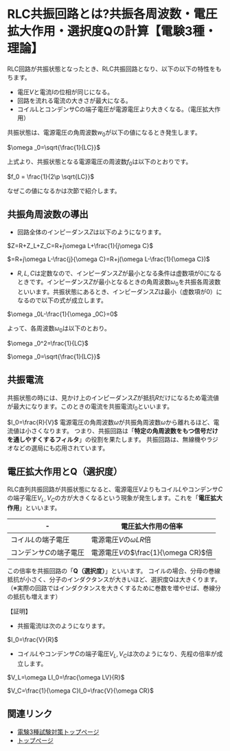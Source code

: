 # RLC共振回路とは?共振各周波数・電圧拡大作用・選択度Qの計算【電験3種・理論】

RLC回路が共振状態となったとき、RLC共振回路となり、以下の以下の特性をもちます。

- 電圧$V$と電流$I$の位相が同じになる。
- 回路を流れる電流の大きさが最大になる。
- コイルLとコンデンサCの端子電圧が電源電圧より大きくなる。（電圧拡大作用）

共振状態は、電源電圧の角周波数$w_0$が以下の値になるとき発生します。

$\omega _0=\sqrt{\frac{1}{LC}}$

上式より、共振状態となる電源電圧の周波数$f_0$は以下のとおりです。

$f_0 = \frac{1}{2\p \sqrt{LC}}$

なぜこの値になるかは次節で紹介します。

## 共振角周波数の導出

- 回路全体のインピーダンス$Z$は以下のようになります。

$Z=R+Z_L+Z_C=R+j\omega L+\frac{1}{j\omega C}$

$=R+j\omega L-\frac{j}{\omega C}=R+j(\omega L-\frac{1}{\omega C})$

- $R, L, C$は定数なので、インピーダンス$Z$が最小となる条件は虚数項が$0$になるときです。インピーダンス$Z$が最小となるときの角周波数$\omega _0$を共振各周波数といいます。共振状態にあるとき、インピーダンス$Z$は最小（虚数項が0）になるので以下の式が成立します。

$\omega _0L-\frac{1}{\omega _0C}=0$

よって、各周波数$\omega _0$は以下のとおり。

$\omega _0^2=\frac{1}{LC}$

$\omega _0=\sqrt{\frac{1}{LC}}$

## 共振電流


共振状態の時には、見かけ上のインピーダンス$Z$が抵抗$R$だけになるため電流値が最大になります。このときの電流を共振電流$I_0$といいます。

$I_0=\frac{R}{V}$
電源電圧の角周波数$\omega$が共振角周波数$\omega$から離れるほど、電流値は小さくなります。
つまり、共振回路は「**特定の角周波数をもつ信号だけを通しやすくするフィルタ**」の役割を果たします。
共振回路は、無線機やラジオなどの選局にも応用されています。

## 電圧拡大作用とQ（選択度）

RLC直列共振回路が共振状態になると、電源電圧$V$よりもコイル$L$やコンデンサ$C$の端子電圧$V_L, V_C$の方が大きくなるという現象が発生します。これを「**電圧拡大作用**」といいます。

-|電圧拡大作用の倍率
--|--
コイル$L$の端子電圧|電源電圧$V$の$\omega LR$倍
コンデンサ$C$の端子電圧|電源電圧$V$の$\frac{1}{\omega CR}$倍

この倍率を共振回路の「**Q（選択度）**」といいます。
コイルの場合、分母の巻線抵抗が小さく、分子のインダクタンスが大きいほど、選択度Qは大きくります。
（※実際の回路ではインダクタンスを大きくするために巻数を増やせば、巻線分の抵抗も増えます）

【証明】

- 共振電流$I$は次のようになります。

$I_0=\frac{V}{R}$

- コイル$L$やコンデンサ$C$の端子電圧$V_L, V_C$は次のようになり、先程の倍率が成立します。

$V_L=\omega LI_0=\frac{\omega LV}{R}$

$V_C=\frac{1}{\omega C}I_0=\frac{V}{\omega CR}$


## 関連リンク

- [電験3種試験対策トップページ](../index.md)
- [トップページ](../../../index.md)
